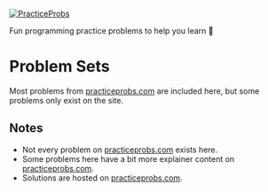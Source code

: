 [![PracticeProbs](https://d33wubrfki0l68.cloudfront.net/b6800cc830e3fd5a3a4c3d9cfb1137e6a4c15c77/ec467/assets/images/transparent-1.png)](https://www.practiceprobs.com/)

Fun programming practice problems to help you learn 🚀

# Problem Sets
Most problems from [practiceprobs.com](https://www.practiceprobs.com/) are included here, but some problems only exist on the site.

## Notes
- Not every problem on [practiceprobs.com](https://www.practiceprobs.com/) exists here.
- Some problems here have a bit more explainer content on [practiceprobs.com](https://www.practiceprobs.com/).
- Solutions are hosted on [practiceprobs.com](https://www.practiceprobs.com/).